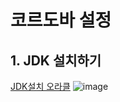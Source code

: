 # 코르도바 설정

## 1. JDK 설치하기
[JDK설치 오라클](https://www.oracle.com/kr/java/technologies/javase/javase8-archive-downloads.html)
![image](https://user-images.githubusercontent.com/94514664/204339616-afb1dcc3-4552-43f3-9cdb-25363d87e25c.png)
